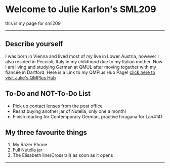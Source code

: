 

<h1>Welcome to Julie Karlon's SML209 </h1>
<p> this is my page for sml209</p>
<hr>

<h2>Describe yourself</h2>
<p> I was born in Vienna and lived most of my live in Lower Austria, however I also resided in Peccioli, Italy in my childhood due to my Italian mother. Now I  am living and studying German at QMUL after moving together with my fiancée in Dartford. Here is a Link to my QMPlus Hub Page! <a href="https://hub.qmplus.qmul.ac.uk/view/view.php?profile=julie-karlon&page=sml209-computers-and-languages-julie-karlon"> click here to visit Julie's QMPlus Hub</a> </p>
<h2>To-Do and NOT-To-Do List  </h2>
<ul> <li> Pick up contact lenses from the post office</li>
<li>Resist buying another jar of Nutella, only one a month!</li>
<li> Finish reading for Contemporary German, practive hiragana for Lan4141</li></ul>

<h2> My three favourite things</h2>
<ol> <li> My Razer Phone </li>
<li> Full Nutella jar </li>
<li> The Elisabeth line(Crossrail) as soon as it opens </li> </ol>

<hr>
